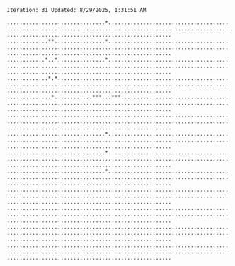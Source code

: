 `Iteration: 31 Updated: 8/29/2025, 1:31:51 AM`
<!-- GOL_START -->
`...............................*................................................................................................................................................................`</br>
`.............**................*................................................................................................................................................................`</br>
`............*..*...............*................................................................................................................................................................`</br>
`.............*.*................................................................................................................................................................................`</br>
`..............*............***...***............................................................................................................................................................`</br>
`................................................................................................................................................................................................`</br>
`...............................*................................................................................................................................................................`</br>
`...............................*................................................................................................................................................................`</br>
`...............................*................................................................................................................................................................`</br>
`................................................................................................................................................................................................`</br>
`................................................................................................................................................................................................`</br>
`................................................................................................................................................................................................`</br>
`................................................................................................................................................................................................`</br>
<!-- GOL_END -->
